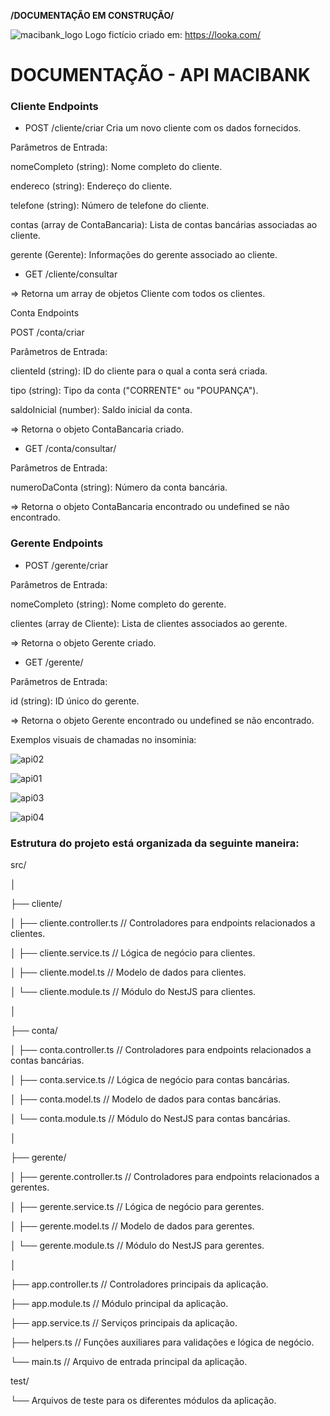 <b>/DOCUMENTAÇÃO EM CONSTRUÇÃO/</b>


![macibank_logo](https://github.com/mscirl/macibank/assets/143663252/508e7015-958e-4b9c-afda-314c50d6dace)
Logo fictício criado em: https://looka.com/


# DOCUMENTAÇÃO - API MACIBANK

### Cliente Endpoints

* POST /cliente/criar
Cria um novo cliente com os dados fornecidos.

Parâmetros de Entrada:

nomeCompleto (string): Nome completo do cliente.

endereco (string): Endereço do cliente.

telefone (string): Número de telefone do cliente.

contas (array de ContaBancaria): Lista de contas bancárias associadas ao cliente.

gerente (Gerente): Informações do gerente associado ao cliente.


* GET /cliente/consultar

=> Retorna um array de objetos Cliente com todos os clientes.

Conta Endpoints

POST /conta/criar

Parâmetros de Entrada:

clienteId (string): ID do cliente para o qual a conta será criada.

tipo (string): Tipo da conta ("CORRENTE" ou "POUPANÇA").

saldoInicial (number): Saldo inicial da conta.

=> Retorna o objeto ContaBancaria criado.


* GET /conta/consultar/

Parâmetros de Entrada:

numeroDaConta (string): Número da conta bancária.

=> Retorna o objeto ContaBancaria encontrado ou undefined se não encontrado.


### Gerente Endpoints

* POST /gerente/criar

Parâmetros de Entrada:

nomeCompleto (string): Nome completo do gerente.

clientes (array de Cliente): Lista de clientes associados ao gerente.

=> Retorna o objeto Gerente criado.


* GET /gerente/

Parâmetros de Entrada:

id (string): ID único do gerente.

=> Retorna o objeto Gerente encontrado ou undefined se não encontrado.


Exemplos visuais de chamadas no insominia:

![api02](https://github.com/mscirl/macibank/assets/143663252/0969dbcb-bc37-4e64-8a6f-acb389d1823a)

![api01](https://github.com/mscirl/macibank/assets/143663252/f2db60d2-6597-410c-b4fa-b78e6fd42b3b)

![api03](https://github.com/mscirl/macibank/assets/143663252/d7bad23d-2a61-4b6b-8af3-8e542e1e278e)

![api04](https://github.com/mscirl/macibank/assets/143663252/b3e89678-8a03-4d85-968c-9f7ef7367a60)


### Estrutura do projeto está organizada da seguinte maneira:

src/

│

├── cliente/

│   ├── cliente.controller.ts       // Controladores para endpoints relacionados a clientes.

│   ├── cliente.service.ts          // Lógica de negócio para clientes.

│   ├── cliente.model.ts            // Modelo de dados para clientes.

│   └── cliente.module.ts           // Módulo do NestJS para clientes.

│

├── conta/

│   ├── conta.controller.ts         // Controladores para endpoints relacionados a contas bancárias.

│   ├── conta.service.ts            // Lógica de negócio para contas bancárias.

│   ├── conta.model.ts              // Modelo de dados para contas bancárias.

│   └── conta.module.ts             // Módulo do NestJS para contas bancárias.

│

├── gerente/

│   ├── gerente.controller.ts       // Controladores para endpoints relacionados a gerentes.

│   ├── gerente.service.ts          // Lógica de negócio para gerentes.

│   ├── gerente.model.ts            // Modelo de dados para gerentes.

│   └── gerente.module.ts           // Módulo do NestJS para gerentes.

│

├── app.controller.ts               // Controladores principais da aplicação.

├── app.module.ts                   // Módulo principal da aplicação.

├── app.service.ts                  // Serviços principais da aplicação.

├── helpers.ts                      // Funções auxiliares para validações e lógica de negócio.

└── main.ts                         // Arquivo de entrada principal da aplicação.


test/

└── Arquivos de teste para os diferentes módulos da aplicação.
